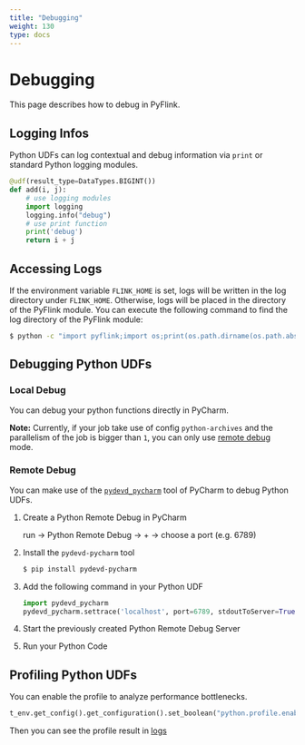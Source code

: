 ```yaml
---
title: "Debugging"
weight: 130
type: docs
---
```

<!--
Licensed to the Apache Software Foundation (ASF) under one
or more contributor license agreements.  See the NOTICE file
distributed with this work for additional information
regarding copyright ownership.  The ASF licenses this file
to you under the Apache License, Version 2.0 (the
"License"); you may not use this file except in compliance
with the License.  You may obtain a copy of the License at

  http://www.apache.org/licenses/LICENSE-2.0

Unless required by applicable law or agreed to in writing,
software distributed under the License is distributed on an
"AS IS" BASIS, WITHOUT WARRANTIES OR CONDITIONS OF ANY
KIND, either express or implied.  See the License for the
specific language governing permissions and limitations
under the License.
-->

# Debugging

This page describes how to debug in PyFlink.

## Logging Infos

Python UDFs can log contextual and debug information via `print` or standard Python logging modules. 

```python
@udf(result_type=DataTypes.BIGINT())
def add(i, j):
    # use logging modules
    import logging
    logging.info("debug")
    # use print function
    print('debug')
    return i + j
```

## Accessing Logs

If the environment variable `FLINK_HOME` is set, logs will be written in the log directory under `FLINK_HOME`.
Otherwise, logs will be placed in the directory of the PyFlink module. You can execute the following command to find
the log directory of the PyFlink module:

```bash
$ python -c "import pyflink;import os;print(os.path.dirname(os.path.abspath(pyflink.__file__))+'/log')"
```

## Debugging Python UDFs

### Local Debug

You can debug your python functions directly in PyCharm.

**Note:** Currently, if your job take use of config `python-archives` and the parallelism of the job is bigger than `1`, you can only use [remote debug](#remote-debug) mode.

### Remote Debug

You can make use of the [`pydevd_pycharm`](https://pypi.org/project/pydevd-pycharm/) tool of PyCharm to debug Python UDFs.

1. Create a Python Remote Debug in PyCharm

    run -> Python Remote Debug -> + -> choose a port (e.g. 6789)

2. Install the `pydevd-pycharm` tool

    ```bash
    $ pip install pydevd-pycharm
    ```

3. Add the following command in your Python UDF

    ```python
    import pydevd_pycharm
    pydevd_pycharm.settrace('localhost', port=6789, stdoutToServer=True, stderrToServer=True)
    ```

4. Start the previously created Python Remote Debug Server

5. Run your Python Code

## Profiling Python UDFs

You can enable the profile to analyze performance bottlenecks.

```python
t_env.get_config().get_configuration().set_boolean("python.profile.enabled", True)
``` 

Then you can see the profile result in [logs](#accessing-logs)
